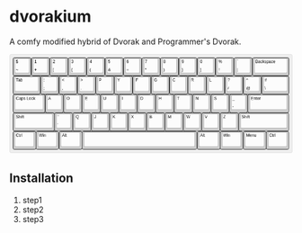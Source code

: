# dvorakium
A comfy modified hybrid of Dvorak and Programmer's Dvorak.

![dvorakium](dvorakium.png)

## Installation
1. step1
2. step2
3. step3

